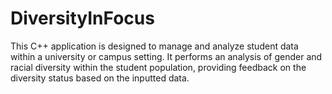 # DiversityInFocus
This C++ application is designed to manage and analyze student data within a university or campus setting. It performs an analysis of gender and racial diversity within the student population, providing feedback on the diversity status based on the inputted data.

